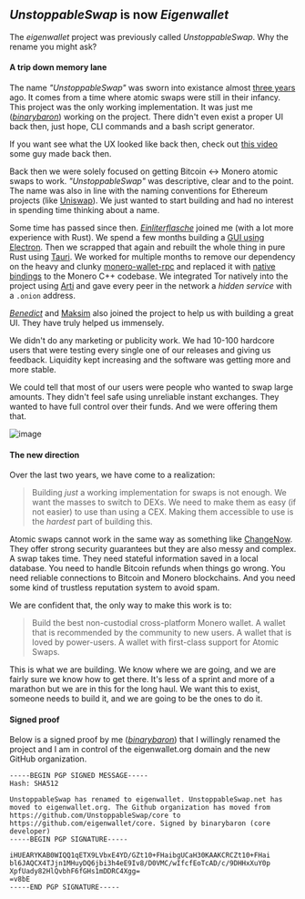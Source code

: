 ## _UnstoppableSwap_ is now _Eigenwallet_

The _eigenwallet_ project was previously called _UnstoppableSwap_. Why the rename you might ask?

#### A trip down memory lane

The name _"UnstoppableSwap"_ was sworn into existance almost [three years](https://github.com/eigenwallet/unstoppableswap-site/commit/071a7435eb69a49d9c66bad968c637937e1173c0) ago. It comes from a time where atomic swaps were still in their infancy. This project was the only working implementation. It was just me ([_binarybaron_](https://github.com/binarybaron)) working on the project. There didn't even exist a proper UI back then, just hope, CLI commands and a bash script generator.

If you want see what the UX looked like back then, check out [this video](https://www.youtube.com/watch?v=ZQG50hJTgBA) some guy made back then.

Back then we were solely focused on getting Bitcoin $\leftrightarrow$ Monero atomic swaps to work. _"UnstoppableSwap"_ was descriptive, clear and to the point. The name was also in line with the naming conventions for Ethereum projects (like [Uniswap](https://app.uniswap.org/)). We just wanted to start building and had no interest in spending time thinking about a name.

Some time has passed since then. [_Einliterflasche_](https://github.com/Einliterflasche) joined me (with a lot more experience with Rust). We spend a few months building a [GUI using Electron](https://github.com/eigenwallet/unstoppableswap-gui). Then we scrapped that again and rebuilt the whole thing in pure Rust using [Tauri](https://v2.tauri.app/).
We worked for multiple months to remove our dependency on the heavy and clunky [monero-wallet-rpc](https://www.getmonero.org/resources/developer-guides/wallet-rpc.html) and replaced it with [native bindings](https://github.com/eigenwallet/core/tree/master/monero-sys) to the Monero C++ codebase. We integrated Tor natively into the project using [Arti](https://gitlab.torproject.org/tpo/core/arti) and gave every peer in the network a _hidden service_ with a `.onion` address.

[_Benedict_](https://github.com/b-enedict) and [Maksim](https://github.com/Matroskine) also joined the project to help us with building a great UI. They have truly helped us immensely.

We didn't do any marketing or publicity work. We had 10-100 hardcore users that were testing every single one of our releases and giving us feedback. Liquidity kept increasing and the software was getting more and more stable.

We could tell that most of our users were people who wanted to swap large amounts. They didn't feel safe using unreliable instant exchanges. They wanted to have full control over their funds. And we were offering them that.

![image](imgs/stat.png)

#### The new direction

Over the last two years, we have come to a realization:
> Building _just_ a working implementation for swaps is not enough. We want the masses to switch to DEXs. We need to make them as easy (if not easier) to use than using a CEX. Making them accessible to use is the _hardest_ part of building this. 

Atomic swaps cannot work in the same way as something like [ChangeNow](https://changenow.io/de). They offer strong security guarantees but they are also messy and complex. A swap takes time. They need stateful information saved in a local database. You need to handle Bitcoin refunds when things go wrong. You need reliable connections to Bitcoin and Monero blockchains. And you need some kind of trustless reputation system to avoid spam.

We are confident that, the only way to make this work is to:
> Build the best non-custodial cross-platform Monero wallet. A wallet that is recommended by the community to new users. A wallet that is loved by power-users. A wallet with first-class support for Atomic Swaps.

This is what we are building. We know where we are going, and we are fairly sure we know how to get there. It's less of a sprint and more of a marathon but we are in this for the long haul. We want this to exist, someone needs to build it, and we are going to be the ones to do it.

#### Signed proof

Below is a signed proof by me ([_binarybaron_](https://github.com/binarybaron)) that I willingly renamed the project and I am in control of the eigenwallet.org domain and the new GitHub organization.

```
-----BEGIN PGP SIGNED MESSAGE-----
Hash: SHA512

UnstoppableSwap has renamed to eigenwallet. UnstoppableSwap.net has moved to eigenwallet.org. The Github organization has moved from https://github.com/UnstoppableSwap/core to https://github.com/eigenwallet/core. Signed by binarybaron (core developer)
-----BEGIN PGP SIGNATURE-----

iHUEARYKAB0WIQQ1qETX9LVbxE4YD/GZt10+FHaibgUCaH30KAAKCRCZt10+FHai
bl6JAQCX4TJjn1MHuyDQ6jbi3h4eE9Iv8/D0VMC/wIfcfEoTcAD/c/9DHHxXuY0p
XpfUady82HlQvbhF6fGHs1mDDRC4Xgg=
=v8bE
-----END PGP SIGNATURE-----
```